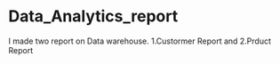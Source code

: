 # Data_Analytics_report
I made two report on Data warehouse. 1.Custormer Report and 2.Prduct Report
